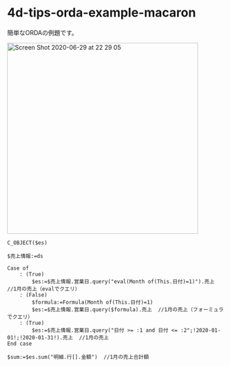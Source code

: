 # 4d-tips-orda-example-macaron
簡単なORDAの例題です。

<img width="443" alt="Screen Shot 2020-06-29 at 22 29 05" src="https://user-images.githubusercontent.com/1725068/86011789-1d51a600-ba58-11ea-910a-acb82d14d2b3.png">

```
C_OBJECT($es)

$売上情報:=ds

Case of 
	: (True)
		$es:=$売上情報.営業日.query("eval(Month of(This.日付)=1)").売上  //1月の売上（evalでクエリ）
	: (False)
		$formula:=Formula(Month of(This.日付)=1)
		$es:=$売上情報.営業日.query($formula).売上  //1月の売上（フォーミュラでクエリ）
	: (True)
		$es:=$売上情報.営業日.query("日付 >= :1 and 日付 <= :2";!2020-01-01!;!2020-01-31!).売上  //1月の売上
End case 

$sum:=$es.sum("明細.行[].金額")  //1月の売上合計額
```
